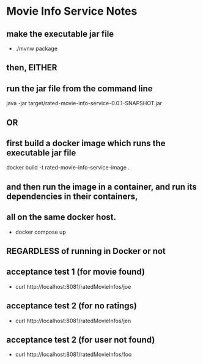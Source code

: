 # Movie Info Service Notes

## make the executable jar file
* ./mvnw package

## then, EITHER
## run the jar file from the command line
java -jar target/rated-movie-info-service-0.0.1-SNAPSHOT.jar

## OR
## first build a docker image which runs the executable jar file
docker build -t rated-movie-info-service-image .

## and then run the image in a container, and run its dependencies in their containers, 
## all on the same docker host. 
* docker compose up

## REGARDLESS of running in Docker or not
## acceptance test 1  (for movie found)
* curl http://localhost:8081/ratedMovieInfos/joe

## acceptance test 2  (for no ratings)
* curl http://localhost:8081/ratedMovieInfos/jen

## acceptance test 2  (for user not found)
* curl http://localhost:8081/ratedMovieInfos/foo